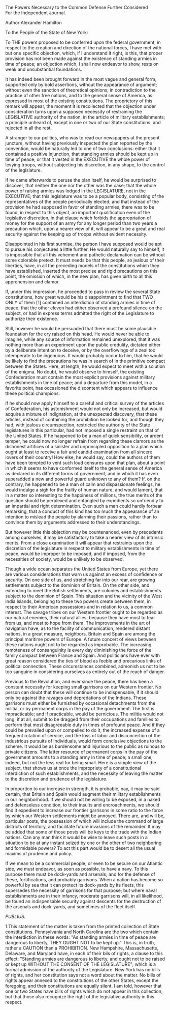 The Powers Necessary to the Common Defense Further Considered  
For the Independent Journal.

Author:Alexander Hamilton

To the People of the State of New York:

To THE powers proposed to be conferred upon the federal government, in respect to the creation and direction of the national forces, I have met with but one specific objection, which, if I understand it right, is this, that proper provision has not been made against the existence of standing armies in time of peace; an objection which, I shall now endeavor to show, rests on weak and unsubstantial foundations.

It has indeed been brought forward in the most vague and general form, supported only by bold assertions, without the appearance of argument; without even the sanction of theoretical opinions; in contradiction to the practice of other free nations, and to the general sense of America, as expressed in most of the existing constitutions. The proprietory of this remark will appear, the moment it is recollected that the objection under consideration turns upon a supposed necessity of restraining the LEGISLATIVE authority of the nation, in the article of military establishments; a principle unheard of, except in one or two of our State constitutions, and rejected in all the rest.

A stranger to our politics, who was to read our newspapers at the present juncture, without having previously inspected the plan reported by the convention, would be naturally led to one of two conclusions: either that it contained a positive injunction, that standing armies should be kept up in time of peace; or that it vested in the EXECUTIVE the whole power of levying troops, without subjecting his discretion, in any shape, to the control of the legislature.

If he came afterwards to peruse the plan itself, he would be surprised to discover, that neither the one nor the other was the case; that the whole power of raising armies was lodged in the LEGISLATURE, not in the EXECUTIVE; that this legislature was to be a popular body, consisting of the representatives of the people periodically elected; and that instead of the provision he had supposed in favor of standing armies, there was to be found, in respect to this object, an important qualification even of the legislative discretion, in that clause which forbids the appropriation of money for the support of an army for any longer period than two years a precaution which, upon a nearer view of it, will appear to be a great and real security against the keeping up of troops without evident necessity.

Disappointed in his first surmise, the person I have supposed would be apt to pursue his conjectures a little further. He would naturally say to himself, it is impossible that all this vehement and pathetic declamation can be without some colorable pretext. It must needs be that this people, so jealous of their liberties, have, in all the preceding models of the constitutions which they have established, inserted the most precise and rigid precautions on this point, the omission of which, in the new plan, has given birth to all this apprehension and clamor.

If, under this impression, he proceeded to pass in review the several State constitutions, how great would be his disappointment to find that TWO ONLY of them \[1\] contained an interdiction of standing armies in time of peace; that the other eleven had either observed a profound silence on the subject, or had in express terms admitted the right of the Legislature to authorize their existence.

Still, however he would be persuaded that there must be some plausible foundation for the cry raised on this head. He would never be able to imagine, while any source of information remained unexplored, that it was nothing more than an experiment upon the public credulity, dictated either by a deliberate intention to deceive, or by the overflowings of a zeal too intemperate to be ingenuous. It would probably occur to him, that he would be likely to find the precautions he was in search of in the primitive compact between the States. Here, at length, he would expect to meet with a solution of the enigma. No doubt, he would observe to himself, the existing Confederation must contain the most explicit provisions against military establishments in time of peace; and a departure from this model, in a favorite point, has occasioned the discontent which appears to influence these political champions.

If he should now apply himself to a careful and critical survey of the articles of Confederation, his astonishment would not only be increased, but would acquire a mixture of indignation, at the unexpected discovery, that these articles, instead of containing the prohibition he looked for, and though they had, with jealous circumspection, restricted the authority of the State legislatures in this particular, had not imposed a single restraint on that of the United States. If he happened to be a man of quick sensibility, or ardent temper, he could now no longer refrain from regarding these clamors as the dishonest artifices of a sinister and unprincipled opposition to a plan which ought at least to receive a fair and candid examination from all sincere lovers of their country! How else, he would say, could the authors of them have been tempted to vent such loud censures upon that plan, about a point in which it seems to have conformed itself to the general sense of America as declared in its different forms of government, and in which it has even superadded a new and powerful guard unknown to any of them? If, on the contrary, he happened to be a man of calm and dispassionate feelings, he would indulge a sigh for the frailty of human nature, and would lament, that in a matter so interesting to the happiness of millions, the true merits of the question should be perplexed and entangled by expedients so unfriendly to an impartial and right determination. Even such a man could hardly forbear remarking, that a conduct of this kind has too much the appearance of an intention to mislead the people by alarming their passions, rather than to convince them by arguments addressed to their understandings.

But however little this objection may be countenanced, even by precedents among ourselves, it may be satisfactory to take a nearer view of its intrinsic merits. From a close examination it will appear that restraints upon the discretion of the legislature in respect to military establishments in time of peace, would be improper to be imposed, and if imposed, from the necessities of society, would be unlikely to be observed.

Though a wide ocean separates the United States from Europe, yet there are various considerations that warn us against an excess of confidence or security. On one side of us, and stretching far into our rear, are growing settlements subject to the dominion of Britain. On the other side, and extending to meet the British settlements, are colonies and establishments subject to the dominion of Spain. This situation and the vicinity of the West India Islands, belonging to these two powers create between them, in respect to their American possessions and in relation to us, a common interest. The savage tribes on our Western frontier ought to be regarded as our natural enemies, their natural allies, because they have most to fear from us, and most to hope from them. The improvements in the art of navigation have, as to the facility of communication, rendered distant nations, in a great measure, neighbors. Britain and Spain are among the principal maritime powers of Europe. A future concert of views between these nations ought not to be regarded as improbable. The increasing remoteness of consanguinity is every day diminishing the force of the family compact between France and Spain. And politicians have ever with great reason considered the ties of blood as feeble and precarious links of political connection. These circumstances combined, admonish us not to be too sanguine in considering ourselves as entirely out of the reach of danger.

Previous to the Revolution, and ever since the peace, there has been a constant necessity for keeping small garrisons on our Western frontier. No person can doubt that these will continue to be indispensable, if it should only be against the ravages and depredations of the Indians. These garrisons must either be furnished by occasional detachments from the militia, or by permanent corps in the pay of the government. The first is impracticable; and if practicable, would be pernicious. The militia would not long, if at all, submit to be dragged from their occupations and families to perform that most disagreeable duty in times of profound peace. And if they could be prevailed upon or compelled to do it, the increased expense of a frequent rotation of service, and the loss of labor and disconcertion of the industrious pursuits of individuals, would form conclusive objections to the scheme. It would be as burdensome and injurious to the public as ruinous to private citizens. The latter resource of permanent corps in the pay of the government amounts to a standing army in time of peace; a small one, indeed, but not the less real for being small. Here is a simple view of the subject, that shows us at once the impropriety of a constitutional interdiction of such establishments, and the necessity of leaving the matter to the discretion and prudence of the legislature.

In proportion to our increase in strength, it is probable, nay, it may be said certain, that Britain and Spain would augment their military establishments in our neighborhood. If we should not be willing to be exposed, in a naked and defenseless condition, to their insults and encroachments, we should find it expedient to increase our frontier garrisons in some ratio to the force by which our Western settlements might be annoyed. There are, and will be, particular posts, the possession of which will include the command of large districts of territory, and facilitate future invasions of the remainder. It may be added that some of those posts will be keys to the trade with the Indian nations. Can any man think it would be wise to leave such posts in a situation to be at any instant seized by one or the other of two neighboring and formidable powers? To act this part would be to desert all the usual maxims of prudence and policy.

If we mean to be a commercial people, or even to be secure on our Atlantic side, we must endeavor, as soon as possible, to have a navy. To this purpose there must be dock-yards and arsenals; and for the defense of these, fortifications, and probably garrisons. When a nation has become so powerful by sea that it can protect its dock-yards by its fleets, this supersedes the necessity of garrisons for that purpose; but where naval establishments are in their infancy, moderate garrisons will, in all likelihood, be found an indispensable security against descents for the destruction of the arsenals and dock-yards, and sometimes of the fleet itself.

_PUBLIUS._

1.This statement of the matter is taken from the printed collection of State constitutions. Pennsylvania and North Carolina are the two which contain the interdiction in these words: "As standing armies in time of peace are dangerous to liberty, THEY OUGHT NOT to be kept up." This is, in truth, rather a CAUTION than a PROHIBITION. New Hampshire, Massachusetts, Delaware, and Maryland have, in each of their bils of rights, a clause to this effect: "Standing armies are dangerous to liberty, and ought not to be raised or kept up WITHOUT THE CONSENT OF THE LEGISLATURE"; which is a formal admission of the authority of the Legislature. New York has no bills of rights, and her constitution says not a word about the matter. No bills of rights appear annexed to the constitutions of the other States, except the foregoing, and their constitutions are equally silent. I am told, however that one or two States have bills of rights which do not appear in this collection; but that those also recognize the right of the legislative authority in this respect.

